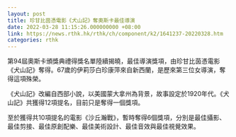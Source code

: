 ```yaml
---
layout: post
title: 珍甘比茵憑電影《犬山記》奪奧斯卡最佳導演
date: 2022-03-28 11:15:26.000000000 +08:00
link: https://news.rthk.hk/rthk/ch/component/k2/1641237-20220328.htm
categories: rthk
---
```


第94屆奧斯卡頒獎典禮得獎名單陸續揭曉，最佳導演獎項，由珍甘比茵憑電影《犬山記》奪得。67歲的伊莉莎白珍康萍來自新西蘭，是歷來第三位女導演，奪得這項殊榮。

《犬山記》改編自西部小說，以美國蒙大拿州為背景，故事設定於1920年代。《犬山記》共獲得12項提名，目前只是奪得一個獎項。

至於獲得共10項提名的電影《沙丘瀚戰》，暫時奪得6個獎項，分別是最佳攝影、最佳剪接、最佳原創配樂、最佳美術設計、最佳音效與最佳視覺效果。
